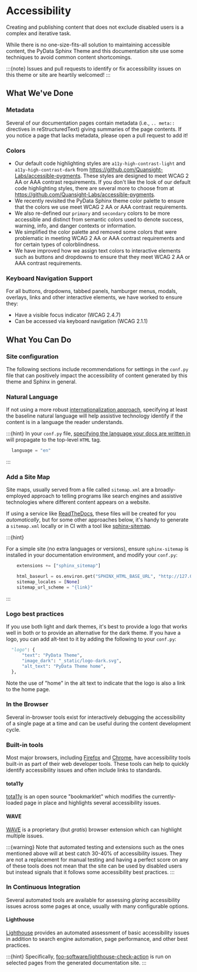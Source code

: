 # Accessibility

Creating and publishing content that does not exclude disabled users is a complex and iterative task.

While there is no one-size-fits-all solution to maintaining accessible content,
the PyData Sphinx Theme and this documentation site use some techniques to avoid common content shortcomings.

:::{note}
Issues and pull requests to identify or fix accessibility issues on this theme or site are heartily welcomed!
:::

## What We've Done

### Metadata

Several of our documentation pages contain metadata (i.e., `.. meta::` directives
in reStructuredText) giving summaries of the page contents. If you notice a
page that lacks metadata, please open a pull request to add it!

### Colors

- Our default code highlighting styles are `a11y-high-contrast-light` and
  `a11y-high-contrast-dark` from https://github.com/Quansight-Labs/accessible-pygments.
  These styles are designed to meet WCAG 2 AA or AAA contrast requirements.
  If you don't like the look of our default code highlighting styles, there are several more
  to choose from at https://github.com/Quansight-Labs/accessible-pygments.
- We recently revisited the PyData Sphinx theme color palette to ensure that
  the colors we use meet WCAG 2 AA or AAA contrast requirements.
- We also re-defined our `primary` and `secondary` colors to be more accessible and distinct from semantic colors used
  to denote success, warning, info, and danger contexts or information.
- We simplified the color palette and removed some colors that were problematic in meeting WCAG 2 AA or AAA contrast requirements
  and for certain types of colorblindness.
- We have improved how we assign text colors to interactive elements such as buttons and dropdowns to ensure that they meet
  WCAG 2 AA or AAA contrast requirements.

### Keyboard Navigation Support

For all buttons, dropdowns, tabbed panels, hamburger menus, modals, overlays,
links and other interactive elements, we have worked to ensure they:

- Have a visible focus indicator (WCAG 2.4.7)
- Can be accessed via keyboard navigation (WCAG 2.1.1)

## What You Can Do

### Site configuration

The following sections include recommendations for settings in the `conf.py` file that can positively impact the
accessibility of content generated by this theme and Sphinx in general.

### Natural Language

If not using a more robust [internationalization approach](https://www.sphinx-doc.org/en/master/usage/advanced/intl.html),
specifying at least the baseline natural language will help assistive technology
identify if the content is in a language the reader understands.

:::{hint}
In your `conf.py` file, [specifying the language your docs are written in](https://www.sphinx-doc.org/en/master/usage/configuration.html#confval-language) will propagate to the top-level `HTML` tag.

```python
  language = "en"
```

:::

### Add a Site Map

Site maps, usually served from a file called `sitemap.xml` are a broadly-employed
approach to telling programs like search engines and assistive technologies where
different content appears on a website.

If using a service like [ReadTheDocs](https://about.readthedocs.com/), these files
will be created for you _automatically_, but for some other approaches below,
it's handy to generate a `sitemap.xml` locally or in CI with a tool like
[sphinx-sitemap](https://pypi.org/project/sphinx-sitemap/).

:::{hint}

For a simple site (no extra languages or versions), ensure `sphinx-sitemap`
is installed in your documentation environment, and modify your `conf.py`:

```python
    extensions += ["sphinx_sitemap"]

    html_baseurl = os.environ.get("SPHINX_HTML_BASE_URL", "http://127.0.0.1:8000/")
    sitemap_locales = [None]
    sitemap_url_scheme = "{link}"
```

:::

### Logo best practices

If you use both light and dark themes, it's best to provide a logo that works well in both or to provide an alternative for the dark theme.
If you have a logo, you can add alt-text to it by adding the following to your
`conf.py`:

```python
  "logo": {
      "text": "PyData Theme",
      "image_dark": "_static/logo-dark.svg",
      "alt_text": "PyData Theme home",
  },
```

Note the use of "home" in the alt text to indicate that the logo is also a link to the home page.

### In the Browser

Several in-browser tools exist for interactively debugging the accessibility
of a single page at a time and can be useful during the content development cycle.

### Built-in tools

Most major browsers, including [Firefox](https://developer.mozilla.org/en-US/docs/Tools/Accessibility_inspector)
and [Chrome](https://developers.google.com/web/tools/chrome-devtools/accessibility/reference),
have accessibility tools built-in as part of their web developer tools.
These tools can help to quickly identify accessibility issues and often include links to standards.

#### tota11y

[tota11y](https://khan.github.io/tota11y/#Installation) is an open source
"bookmarklet" which modifies the currently-loaded page in place and highlights
several accessibility issues.

#### WAVE

[WAVE](https://wave.webaim.org/extension/) is a proprietary (but _gratis_)
browser extension which can highlight multiple issues.

:::{warning}
Note that automated testing and extensions such as the ones mentioned above will at best catch 30-40% of accessibility issues.
They are not a replacement for manual testing and having a perfect score on any of these tools does not mean that
the site can be used by disabled users but instead signals that it follows some accessibility best practices.
:::

### In Continuous Integration

Several automated tools are available for assessing _glaring_ accessibility
issues across some pages at once, usually with many configurable options.

#### Lighthouse

[Lighthouse](https://developers.google.com/web/tools/lighthouse) provides an automated assessment of basic accessibility issues in addition to search engine
automation, page performance, and other best practices.

:::{hint}
Specifically, [foo-software/lighthouse-check-action](https://github.com/foo-software/lighthouse-check-action)
is run on selected pages from the generated documentation site.
:::
